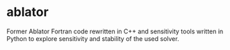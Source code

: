 # ablator
Former Ablator Fortran code rewritten in C++ and sensitivity tools written in Python to explore sensitivity and stability of the used solver.
